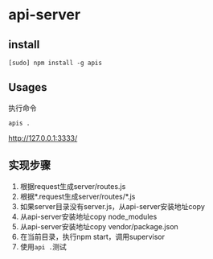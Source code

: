 # api-server

## install

	[sudo] npm install -g apis

## Usages

执行命令

	apis .
	
http://127.0.0.1:3333/

## 实现步骤

1. 根据request生成server/routes.js
1. 根据*.request生成server/routes/*.js
1. 如果server目录没有server.js，从api-server安装地址copy
1. 从api-server安装地址copy node_modules
1. 从api-server安装地址copy vendor/package.json
1. 在当前目录，执行npm start，调用supervisor
1. 使用`api .`测试

